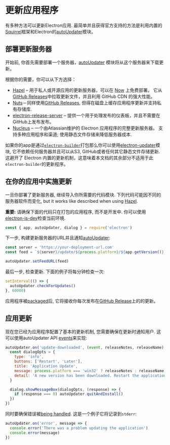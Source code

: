 # 更新应用程序

有多种方法可以更新Electron应用. 最简单并且获得官方支持的方法是利用内置的[Squirrel](https://github.com/Squirrel)框架和Electron的[autoUpdater](../api/auto-updater.md)模块。

## 部署更新服务器

开始前, 你首先需要部署一个服务器，[autoUpdater](../api/auto-updater.md) 模块将从这个服务器来下载更新。

根据你的需要，你可以从下方选择：

- [Hazel](https://github.com/zeit/hazel) – 用于私人或开源应用的更新服务器，可以在 [Now](https://zeit.co/now) 上免费部署。 它从[GitHub Releases](https://help.github.com/articles/creating-releases/)中拉取更新文件，并且利用 GitHub CDN 的强大性能。
- [Nuts](https://github.com/GitbookIO/nuts)－同样使用[GitHub Releases](https://help.github.com/articles/creating-releases/), 但得在磁盘上缓存应用程序更新并支持私有存储库.
- [electron-release-server](https://github.com/ArekSredzki/electron-release-server) – 提供一个用于处理发布的仪表板，并且不需要在GitHub上发布发布。
- [Nucleus](https://github.com/atlassian/nucleus) – 一个由Atlassian维护的 Electron 应用程序的完整更新服务器。 支持多种应用程序和渠道; 使用静态文件存储来降低服务器成本.

如果你的app是通过[`electron-builder`](https://github.com/electron-userland/electron-builder)打包那么你可以使用[electron-updater](https://www.electron.build/auto-update)模块, 它不依赖任何服务器并且可以从S3, GitHub或者任何其它静态文件存储更新. 这避开了 Electron 内置的更新机制，这意味着本文档的其余部分不适用于此 ` electron-builder `的更新程序。

## 在你的应用中实施更新

一旦你部署了更新服务器, 继续导入你所需要的代码模块. 下列代码可能因不同的服务器软件而变化, but it works like described when using [Hazel](https://github.com/zeit/hazel).

**重要:** 请确保下面的代码只在打包的应用程序, 而不是开发中. 你可以使用[electron-is-dev](https://github.com/sindresorhus/electron-is-dev)检查当前环境.

```javascript
const { app, autoUpdater, dialog } = require('electron')
```

下一步, 构建更新服务器的URL并且通知[autoUpdater](../api/auto-updater.md):

```javascript
const server = 'https://your-deployment-url.com'
const feed = `${server}/update/${process.platform}/${app.getVersion()}`

autoUpdater.setFeedURL(feed)
```

最后一步, 检查更新. 下面的例子将每分钟检查一次:

```javascript
setInterval(() => {
  autoUpdater.checkForUpdates()
}, 60000)
```

应用程序被[packaged](../tutorial/application-distribution.md)后, 它将接收你每次发布在[GitHub Release](https://help.github.com/articles/creating-releases/)上的的更新。

## 应用更新

现在您已经为应用程序配置了基本的更新机制, 您需要确保在更新时通知用户. 这可以使用autoUpdater API [events](../api/auto-updater.md#events)来实现:

```javascript
autoUpdater.on('update-downloaded', (event, releaseNotes, releaseName) => {
  const dialogOpts = {
    type: 'info',
    buttons: ['Restart', 'Later'],
    title: 'Application Update',
    message: process.platform === 'win32' ? releaseNotes : releaseName,
    detail: 'A new version has been downloaded. Restart the application to apply the updates.'
  }

  dialog.showMessageBox(dialogOpts, (response) => {
    if (response === 0) autoUpdater.quitAndInstall()
  })
})
```

同时要确保错误被[being handled](../api/auto-updater.md#event-error). 这是一个例子它将记录到`stderr`:

```javascript
autoUpdater.on('error', message => {
  console.error('There was a problem updating the application')
  console.error(message)
})
```
